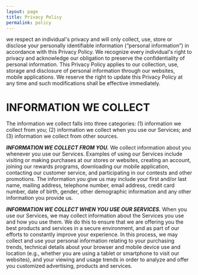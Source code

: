```yaml
---
layout: page
title: Privacy Policy
permalink: policy
---
```

<script async src="https://www.googletagmanager.com/gtag/js?id=UA-154149731-1"></script>
<script>
  window.dataLayer = window.dataLayer || [];
  function gtag(){dataLayer.push(arguments);}
  gtag('js', new Date());

  gtag('config', 'UA-154149731-1');
</script>


  we respect an individual's privacy and will only collect, use, store or disclose your personally identifiable information (“personal information”) in accordance with this Privacy Policy. We recognize every individual's right to privacy and acknowledge our obligation to preserve the confidentiality of personal information. This Privacy Policy applies to our collection, use, storage and disclosure of personal information through our websites, mobile applications. We reserve the right to update this Privacy Policy at any time and such modifications shall be effective immediately.

  
<h1>INFORMATION WE COLLECT</h1>

The information we collect falls into three categories: (1) information we collect from you; (2) information we collect when you use our Services; and (3) information we collect from other sources.

<strong><em>INFORMATION WE COLLECT FROM YOU.</em></strong> We collect information about you whenever you use our Services. Examples of using our Services include visiting or making purchases at our stores or websites, creating an account, joining our rewards programs, downloading our mobile application, contacting our customer service, and participating in our contests and other promotions.
The information you give us may include your first and/or last name, mailing address, telephone number, email address, credit card number, date of birth, gender, other demographic information and any other information you provide us.

<strong><em>INFORMATION WE COLLECT WHEN YOU USE OUR SERVICES.</em></strong> When you use our Services, we may collect information about the Services you use and how you use them. We do this to ensure that we are offering you the best products and services in a secure environment, and as part of our efforts to constantly improve your experience. In this process, we may collect and use your personal information relating to your purchasing trends, technical details about your browser and mobile device use and location (e.g., whether you are using a tablet or smartphone to visit our websites), and your viewing and usage trends in order to analyze and offer you customized advertising, products and services.
